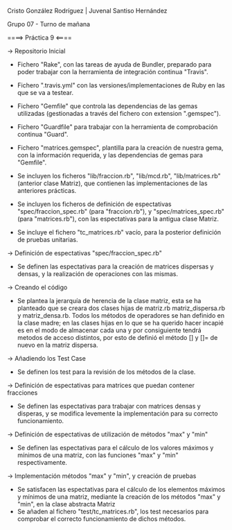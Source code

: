 Cristo González Rodríguez | Juvenal Santiso Hernández

Grupo 07 - Turno de mañana

====> Práctica 9 <====

 -> Repositorio Inicial

  - Fichero "Rake", con las tareas de ayuda de Bundler, preparado para poder trabajar con la herramienta de integración continua "Travis".
  - Fichero ".travis.yml" con las versiones/implementaciones de Ruby en las que se va a testear.
  - Fichero "Gemfile" que controla las dependencias de las gemas utilizadas (gestionadas a través del fichero con extension ".gemspec").
  - Fichero "Guardfile" para trabajar con la herramienta de comprobación continua "Guard".
  - Fichero "matrices.gemspec", plantilla para la creación de nuestra gema, con la información requerida, y las dependencias de gemas para "Gemfile".

  - Se incluyen los ficheros "lib/fraccion.rb", "lib/mcd.rb", "lib/matrices.rb" (anterior clase Matriz), que contienen las implementaciones de las anteriores prácticas.
  - Se incluyen los ficheros de definición de espectativas "spec/fraccion_spec.rb" (para "fraccion.rb"), y "spec/matrices_spec.rb" (para "matrices.rb"), con las espectativas para la antigua clase Matriz.
  - Se incluye el fichero "tc_matrices.rb" vacío, para la posterior definición de pruebas unitarias.

 -> Definición de espectativas "spec/fraccion_spec.rb"
 
  - Se definen las espectativas para la creación de matrices dispersas y densas, y la realización de operaciones con las mismas.
 
 -> Creando el código
    
  - Se plantea la jerarquía de herencia de la clase matriz, esta se ha planteado que se creara dos clases hijas de matriz.rb matriz_dispersa.rb y matriz_densa.rb. Todos los métodos de operadores se han definido en la clase madre; en las clases hijas en lo que se ha querido hacer incapié es en el modo de almacenar cada una y por consiguiente tendrá metodos de acceso distintos, por esto de definió el método [] y []= de nuevo en la matriz dispersa.

 -> Añadiendo los Test Case
 
  - Se definen los test para la revisión de los métodos de la clase.

 -> Definición de espectativas para matrices que puedan contener fracciones

  - Se definen las espectativas para trabajar con matrices densas y disperas, y se modifica levemente la implementación para su correcto funcionamiento.

 -> Definición de espectativas de utilización de métodos "max" y "min"

  - Se definen las espectativas para el cálculo de los valores máximos y mínimos de una matriz, con las funciones "max" y "min" respectivamente.

 -> Implementación métodos "max" y "min", y creación de pruebas

  - Se satisfacen las espectativas para el cálculo de los elementos máximos y mínimos de una matriz, mediante la creación de los métodos "max" y "min", en la clase abstracta Matriz
  - Se añaden al fichero "test/tc_matrices.rb", los test necesarios para comprobar el correcto funcionamiento de dichos métodos.
 